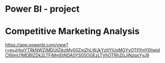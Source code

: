 # Power BI - project
# Competitive Marketing Analysis

https://app.powerbi.com/view?r=eyJrIjoiYTRkNWZjMDUtZjkzMy00ZmZhLWJkYzItYjUxMGYyOTllYmY0IiwidCI6ImU1MDBlZDk2LTFiMmEtNDA0YS05OGEzLTVhOTRhZGJjNzgxYyJ9
